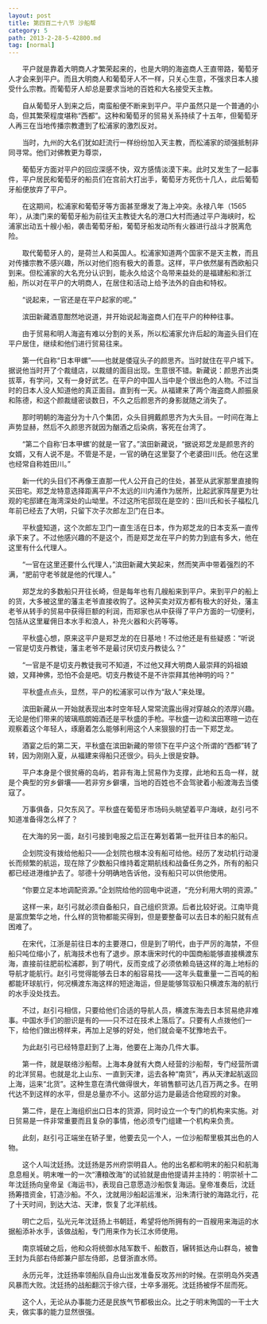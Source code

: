 ```yaml
---
layout: post
title: 第四百二十八节 沙船帮
category: 5
path: 2013-2-28-5-42800.md
tag: [normal]
---
```


　　平户就是靠着大明商人才繁荣起来的，也是大明的海盗商人王直带路，葡萄牙人才会来到平户。而且大明商人和葡萄牙人不一样，只关心生意，不强求日本人接受什么宗教。而葡萄牙人却总是要求当地的百姓和大名接受天主教。

　　自从葡萄牙人到来之后，南蛮船便不断来到平户。平户虽然只是一个普通的小岛，但其繁荣程度堪称“西都”。这种和葡萄牙的贸易关系持续了十五年，但葡萄牙人再三在当地传播宗教遭到了松浦家的激烈反对。

　　当时，九州的大名们犹如赶流行一样纷纷加入天主教，而松浦家的顽强抵制非同寻常。他们对佛教更为尊崇，

　　葡萄牙方面对平户的回应深感不快，双方感情淡漠下来。此时又发生了一起事件，平户居民和葡萄牙的船员们在宫前大打出手，葡萄牙方死伤十几人，此后葡萄牙船便放弃了平户。

　　在这期间，松浦家和葡萄牙等方面甚至爆发了海上冲突。永禄八年（1565年），从澳门来的葡萄牙船为前往天主教徒大名的港口大村而通过平户海峡时，松浦家出动五十艘小船，袭击葡萄牙船，葡萄牙船发动所有火器进行战斗才脱离危险。

　　取代葡萄牙人的，是荷兰人和英国人。松浦家知道两个国家不是天主教，而且对传播宗教不感兴趣，所以对他们抱有极大的善意。这样，平户依然屡有西欧船只到来。但松浦家的大名充分认识到，能永久给这个岛带来益处的是福建船和浙江船，所以对在平户的大明商人，在居住和活动上给予法外的自由和特权。

　　“说起来，一官还是在平户起家的呢。”

　　滨田新藏酒意酣然地说道，并开始说起海盗商人们在平户的种种往事。

　　由于贸易和明人海盗有难以分割的关系，所以松浦家允许后起的海盗头目们在平户居住，继续和他们进行贸易往来。

　　第一代自称“日本甲螺”——也就是倭寇头子的颜思齐。当时就住在平户城下。据说他当时开了个裁缝店，以裁缝的面目出现。生意很不错。新藏说：颜思齐出类拔萃，有学问，又有一身好武艺。在平户的中国人当中是个很出色的人物。不过当时的日本人没人知道他的真正面目。直到有一天。从福建来了两个海盗商人颜振泉和陈德，和这个颜裁缝密谈数日，不久之后颜思齐的身影就随之消失了。

　　那时明朝的海盗分为十八个集团，众头目拥戴颜思齐为大头目。一时间在海上声势显赫，然后不久颜思齐就因为酗酒之后染病，客死在台湾了。

　　“第二个自称‘日本甲螺’的就是一官了。”滨田新藏说，“据说郑芝龙是颜思齐的女婿，又有人说不是。不管是不是，一官的确在这里娶了个老婆田川氏。他在这里也经常自称姓田川。”

　　新一代的头目们不再像王直那一代人公开自己的住处，甚至从武家那里直接购买田宅。郑芝龙特意选择距离平户不太远的川内浦作为居所，比起武家阵屋更为壮观的宅邸建在海湾深处的山坳里。不过这所宅邸现在是空的：田川氏和长子福松几年前已经去了大明，只留下次子次郎左卫门在日本。

　　平秋盛知道，这个次郎左卫门一直生活在日本，作为郑芝龙的日本支系一直传承下来了。不过他感兴趣的不是这个，而是郑芝龙在平户的势力到底有多大，他在这里有什么代理人。

　　“一官在这里还要什么代理人，”滨田新藏大笑起来，然而笑声中带着强烈的不满，“肥前守老爷就是他的代理人。”

　　郑芝龙的多数船只开往长崎，但是每年也有几艘船来到平户。来到平户的船上的货，大多被这里的藩主老爷直接收购了。这种买卖对双方都有极大的好处，藩主老爷从转手的贸易中获得巨额的利润，而郑家也从中获得了平户方面的一切便利，包括从这里雇佣日本水手和浪人，补充火器和火药等等。

　　平秋盛心想，原来这平户是郑芝龙的在日基地！不过他还是有些疑惑：“听说一官是切支丹教徒，藩主老爷不是最讨厌切支丹教徒么？”

　　“一官是不是切支丹教徒我可不知道，不过他又拜大明商人最崇拜的妈祖娘娘，又拜神佛，恐怕不会是吧。切支丹教徒不是不许崇拜其他神明的吗？”

　　平秋盛点点头，显然，平户的松浦家可以作为“敌人”来处理。

　　滨田新藏从一开始就表现出本时空年轻人常常流露出得对穿越众的浓厚兴趣。无论是他们带来的玻璃瓶朗姆酒还是平秋盛的手枪。平秋盛一边和滨田寒暄一边在观察着这个年轻人，琢磨着怎么能够利用这个人来狠狠的打击一下郑芝龙。

　　酒宴之后的第二天，平秋盛在滨田新藏的带领下在平户这个所谓的“西都”转了转，因为刚刚入夏，从福建来得船只还很少。码头上很是安静。

　　平户本身是个很贫瘠的岛屿，若非有海上贸易作为支撑，此地和五岛一样，就是个典型的穷乡僻壤——若非穷乡僻壤，当地的百姓也不会驾驶着小船渡海去当倭寇了。

　　万事俱备，只欠东风了。平秋盛在葡萄牙市场码头眺望着平户海峡，赵引弓不知道准备得怎么样了？

　　在大海的另一面，赵引弓接到电报之后正在筹划着第一批开往日本的船只。

　　企划院没有拨给他船只——企划院也根本没有船可给他。经历了发动机行动漫长而频繁的航运，现在除了少数船只维持着定期航线和战备任务之外，所有的船只都已经进港维护去了。邬德十分明确地告诉他，没有船只可以供他使用。

　　“你要立足本地调配资源。”企划院给他的回电中说道，“充分利用大明的资源。”

　　这样一来，赵引弓就必须自备船只，自己组织货源。后者比较好说。江南毕竟是富庶繁华之地，什么样的货物都能买得到，但是要整备可以去日本的船只就有点困难了。

　　在宋代，江浙是前往日本的主要港口，但是到了明代，由于严厉的海禁，不但船只吨位缩小了，航海技术也有了退步。原本唐宋时代的中国商船能够直接横渡东海，直接前往肥前松浦郡，到了明代，反而变成了必须依赖岛链这样的海上地标的导航才能航行。赵引弓觉得能够去日本的船容易找——这年头载重量一二百吨的船都能环球航行，何况横渡东海这样的短途海运，但是能够驾驭船只横渡东海的航行的水手没处找去。

　　不过，赵引弓相信，只要给他们合适的导航人员，横渡东海去日本贸易绝非难事。中国水手们的胆识是有的——只不过在技术上落后了。只要有人点拨他们一下，给他们做出榜样来，再加上足够的好处，他们就会毫不犹豫地去干。

　　为此赵引弓已经特意赶到了上海，他要在上海办几件大事。

　　第一件，就是联络沙船帮。上海本身就有大商人经营的沙船帮，专门经营所谓的北洋贸易。也就是北上山东、一直到天津，运去各种“南货”，再从天津起航返回上海，运来“北货”。这种生意在清代做得很大，年销售额可达几百万两之多。在明代达不到这样的水平，但是总量亦不小。这部分运力是最适合他窥觊的对象。

　　第二件，是在上海组织出口日本的货源，同时设立一个专门的机构来实施。对日贸易是一件非常重要而且复杂的事情，他必须专门组建一个机构来负责。

　　此刻，赵引弓正端坐在轿子里，他要去见一个人，一位沙船帮里极其出色的人物。

　　这个人叫沈廷扬。沈廷扬是苏州府崇明县人。他的出名都和明末的船只和航海息息相关。明末唯一的一次“漕粮改海”的试验就是由他提请并主持的：明崇祯十二年沈廷扬向皇帝呈《海运书》，表现自己意愿造沙船恢复海运。皇帝准奏后，沈廷扬筹措资金，钉造沙船。不久，沈就用沙船起运淮米，沿朱清行驶的海路北行，花了十天时间，到达大沽、天津，恢复了北洋航线。

　　明亡之后，弘光元年沈廷扬上书朝廷，希望将他所拥有的一百艘用来海运的水据船添补水手，该做战船，专门用来作为长江水师使用。

　　南京城破之后，他和众将统御水陆军数千、船数百，辗转抵达舟山群岛，被鲁王封为兵部右侍郎兼户部左侍郎，总督浙直水师。

　　永历元年，沈廷扬率领船队自舟山出发准备反攻苏州的时候。在崇明岛外突遇风暴而大败。沈廷扬的战船翻沉于徐六径，士卒多溺死。沈廷扬被俘不屈而死。

　　这个人，无论从办事能力还是民族气节都极出众。比之于明末殉国的一干士大夫，做实事的能力显然很强。
